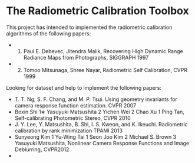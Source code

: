 # The Radiometric Calibration Toolbox
This project has intended to implemented the radiometric calibration algorithms of the following papers:
* 1. Paul E. Debevec, Jitendra Malik, Recovering High Dynamic Range Radiance Maps from Photographs, SIGGRAPH 1997
* 2. Tomoo Mitsunaga, Shree Nayar, Radiometric Self Calibration, CVPR 1999

Looking for dataset and help to implement the following papers:

* T. T. Ng, S. F. Chang, and M. P. Tsui. Using geometry invariants for camera response function estimation. CVPR 2007
* Boxin Shi 1∗ Yasuyuki Matsushita 2 Yichen Wei 2 Chao Xu 1 Ping Tan, Self-calibrating Photometric Stereo, CVPR 2010
* J. Y. Lee, Y. Matsushita, B. Shi, I. S. Kweon, and K. Ikeuchi. Radiometric calibration by rank minimization TPAMI 2013
* Sunyeong Kim 1 Yu-Wing Tai 1 Seon Joo Kim 2 Michael S. Brown 3 Yasuyuki Matsushita, Nonlinear Camera Response Functions and Image Deblurring, CVPR2012
* 
